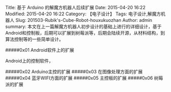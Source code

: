 Title: 基于 Arduino 的解魔方机器人后续扩展
Date: 2015-04-20 16:22
Modified: 2015-04-20 16:22
Category: 【电子设计】
Tags: 电子设计,解魔方机器人
Slug: 201503-Rubik's-Cube-Robot-houxukuozhan
Author: admin
summary: 本文在上一篇解魔方机器人初步设计的基础上进行的详细设计，基于Android和控制板，后期可以扩展到树莓派等，后期会陆续开源，从材料结构，到算法控制等的一些简单设计。

#####0x01 Android软件上的扩展

Android上的控制软件，

#####0x02 Arduino主控的扩展
#####0x03 在图像处理方面的扩展
#####0x04 蓝牙WIFI方面的扩展
#####0x05 主控板的扩展
#####0x06 树莓派的扩展